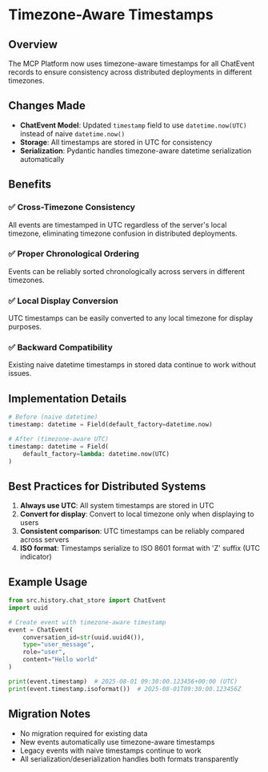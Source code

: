 # Timezone-Aware Timestamps

## Overview
The MCP Platform now uses timezone-aware timestamps for all ChatEvent records to ensure consistency across distributed deployments in different timezones.

## Changes Made
- **ChatEvent Model**: Updated `timestamp` field to use `datetime.now(UTC)` instead of naive `datetime.now()`
- **Storage**: All timestamps are stored in UTC for consistency
- **Serialization**: Pydantic handles timezone-aware datetime serialization automatically

## Benefits

### ✅ Cross-Timezone Consistency
All events are timestamped in UTC regardless of the server's local timezone, eliminating timezone confusion in distributed deployments.

### ✅ Proper Chronological Ordering
Events can be reliably sorted chronologically across servers in different timezones.

### ✅ Local Display Conversion
UTC timestamps can be easily converted to any local timezone for display purposes.

### ✅ Backward Compatibility
Existing naive datetime timestamps in stored data continue to work without issues.

## Implementation Details

```python
# Before (naive datetime)
timestamp: datetime = Field(default_factory=datetime.now)

# After (timezone-aware UTC)
timestamp: datetime = Field(
    default_factory=lambda: datetime.now(UTC)
)
```

## Best Practices for Distributed Systems

1. **Always use UTC**: All system timestamps are stored in UTC
2. **Convert for display**: Convert to local timezone only when displaying to users
3. **Consistent comparison**: UTC timestamps can be reliably compared across servers
4. **ISO format**: Timestamps serialize to ISO 8601 format with 'Z' suffix (UTC indicator)

## Example Usage

```python
from src.history.chat_store import ChatEvent
import uuid

# Create event with timezone-aware timestamp
event = ChatEvent(
    conversation_id=str(uuid.uuid4()),
    type="user_message",
    role="user",
    content="Hello world"
)

print(event.timestamp)  # 2025-08-01 09:30:00.123456+00:00 (UTC)
print(event.timestamp.isoformat())  # 2025-08-01T09:30:00.123456Z
```

## Migration Notes
- No migration required for existing data
- New events automatically use timezone-aware timestamps
- Legacy events with naive timestamps continue to work
- All serialization/deserialization handles both formats transparently
